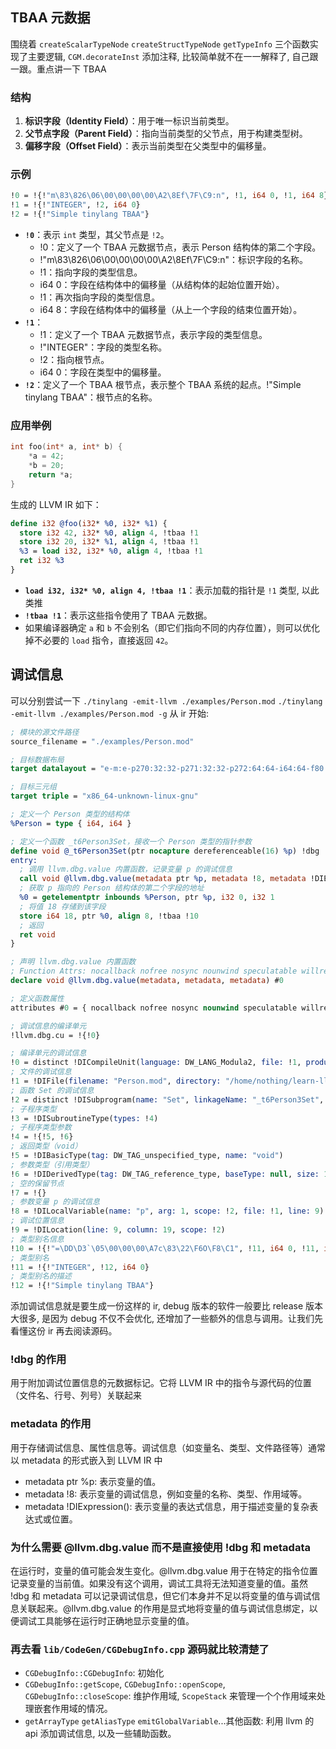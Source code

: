 ## TBAA 元数据
围绕着 `createScalarTypeNode` `createStructTypeNode` `getTypeInfo` 三个函数实现了主要逻辑, `CGM.decorateInst` 添加注释, 比较简单就不在一一解释了, 自己跟一跟。重点讲一下 TBAA

### 结构
1. **标识字段（Identity Field）**：用于唯一标识当前类型。
2. **父节点字段（Parent Field）**：指向当前类型的父节点，用于构建类型树。
3. **偏移字段（Offset Field）**：表示当前类型在父类型中的偏移量。

### 示例
```llvm
!0 = !{!"m\83\826\06\00\00\00\00\A2\8Ef\7F\C9:n", !1, i64 0, !1, i64 8}
!1 = !{!"INTEGER", !2, i64 0}
!2 = !{!"Simple tinylang TBAA"}
```

- **`!0`**：表示 `int` 类型，其父节点是 `!2`。
  - !0：定义了一个 TBAA 元数据节点，表示 Person 结构体的第二个字段。
  - !"m\83\826\06\00\00\00\00\A2\8Ef\7F\C9:n"：标识字段的名称。
  - !1：指向字段的类型信息。
  - i64 0：字段在结构体中的偏移量（从结构体的起始位置开始）。
  - !1：再次指向字段的类型信息。
  - i64 8：字段在结构体中的偏移量（从上一个字段的结束位置开始）。
- **`!1`**：
  - !1：定义了一个 TBAA 元数据节点，表示字段的类型信息。
  - !"INTEGER"：字段的类型名称。
  - !2：指向根节点。
  - i64 0：字段在类型中的偏移量。
- **`!2`**：定义了一个 TBAA 根节点，表示整个 TBAA 系统的起点。!"Simple tinylang TBAA"：根节点的名称。

### 应用举例
```c
int foo(int* a, int* b) {
    *a = 42;
    *b = 20;
    return *a;
}
```
生成的 LLVM IR 如下：
```llvm
define i32 @foo(i32* %0, i32* %1) {
  store i32 42, i32* %0, align 4, !tbaa !1
  store i32 20, i32* %1, align 4, !tbaa !1
  %3 = load i32, i32* %0, align 4, !tbaa !1
  ret i32 %3
}
```

- **`load i32, i32* %0, align 4, !tbaa !1`**：表示加载的指针是 `!1` 类型, 以此类推
- **`!tbaa !1`**：表示这些指令使用了 TBAA 元数据。
- 如果编译器确定 `a` 和 `b` 不会别名（即它们指向不同的内存位置），则可以优化掉不必要的 `load` 指令，直接返回 `42`。

## 调试信息
可以分别尝试一下 `./tinylang -emit-llvm ./examples/Person.mod` `./tinylang -emit-llvm ./examples/Person.mod -g` 从 ir 开始:
```llvm
; 模块的源文件路径
source_filename = "./examples/Person.mod"

; 目标数据布局
target datalayout = "e-m:e-p270:32:32-p271:32:32-p272:64:64-i64:64-f80:128-n8:16:32:64-S128"

; 目标三元组
target triple = "x86_64-unknown-linux-gnu"

; 定义一个 Person 类型的结构体
%Person = type { i64, i64 }

; 定义一个函数 _t6Person3Set，接收一个 Person 类型的指针参数
define void @_t6Person3Set(ptr nocapture dereferenceable(16) %p) !dbg !2 {
entry:
  ; 调用 llvm.dbg.value 内置函数，记录变量 p 的调试信息
  call void @llvm.dbg.value(metadata ptr %p, metadata !8, metadata !DIExpression()), !dbg !9
  ; 获取 p 指向的 Person 结构体的第二个字段的地址
  %0 = getelementptr inbounds %Person, ptr %p, i32 0, i32 1
  ; 将值 18 存储到该字段
  store i64 18, ptr %0, align 8, !tbaa !10
  ; 返回
  ret void
}

; 声明 llvm.dbg.value 内置函数
; Function Attrs: nocallback nofree nosync nounwind speculatable willreturn memory(none)
declare void @llvm.dbg.value(metadata, metadata, metadata) #0

; 定义函数属性
attributes #0 = { nocallback nofree nosync nounwind speculatable willreturn memory(none) }

; 调试信息的编译单元
!llvm.dbg.cu = !{!0}

; 编译单元的调试信息
!0 = distinct !DICompileUnit(language: DW_LANG_Modula2, file: !1, producer: "tinylang", isOptimized: false, runtimeVersion: 0, emissionKind: FullDebug)
; 文件的调试信息
!1 = !DIFile(filename: "Person.mod", directory: "/home/nothing/learn-llvm-17/Learn-LLVM-17/Chapter06/tinylang/./examples")
; 函数 Set 的调试信息
!2 = distinct !DISubprogram(name: "Set", linkageName: "_t6Person3Set", scope: !1, file: !1, line: 9, type: !3, scopeLine: 9, flags: DIFlagPrototyped, spFlags: DISPFlagDefinition, unit: !0, retainedNodes: !7)
; 子程序类型
!3 = !DISubroutineType(types: !4)
; 子程序类型参数
!4 = !{!5, !6}
; 返回类型（void）
!5 = !DIBasicType(tag: DW_TAG_unspecified_type, name: "void")
; 参数类型（引用类型）
!6 = !DIDerivedType(tag: DW_TAG_reference_type, baseType: null, size: 1024, align: 8)
; 空的保留节点
!7 = !{}
; 参数变量 p 的调试信息
!8 = !DILocalVariable(name: "p", arg: 1, scope: !2, file: !1, line: 9)
; 调试位置信息
!9 = !DILocation(line: 9, column: 19, scope: !2)
; 类型别名信息
!10 = !{!"=\DD\D3`\05\00\00\00\A7c\83\22\F6O\F8\C1", !11, i64 0, !11, i64 8}
; 类型别名
!11 = !{!"INTEGER", !12, i64 0}
; 类型别名的描述
!12 = !{!"Simple tinylang TBAA"}
```
添加调试信息就是要生成一份这样的 ir, debug 版本的软件一般要比 release 版本大很多, 是因为 debug 不仅不会优化, 还增加了一些额外的信息与调用。让我们先看懂这份 ir 再去阅读源码。

### !dbg 的作用
用于附加调试位置信息的元数据标记。它将 LLVM IR 中的指令与源代码的位置（文件名、行号、列号）关联起来

### metadata 的作用
用于存储调试信息、属性信息等。调试信息（如变量名、类型、文件路径等）通常以 metadata 的形式嵌入到 LLVM IR 中
- metadata ptr %p: 表示变量的值。
- metadata !8: 表示变量的调试信息，例如变量的名称、类型、作用域等。
- metadata !DIExpression(): 表示变量的表达式信息，用于描述变量的复杂表达式或位置。

### 为什么需要 @llvm.dbg.value 而不是直接使用 !dbg 和 metadata
在运行时，变量的值可能会发生变化。@llvm.dbg.value 用于在特定的指令位置记录变量的当前值。如果没有这个调用，调试工具将无法知道变量的值。虽然 !dbg 和 metadata 可以记录调试信息，但它们本身并不足以将变量的值与调试信息关联起来。@llvm.dbg.value 的作用是显式地将变量的值与调试信息绑定，以便调试工具能够在运行时正确地显示变量的值。

### 再去看 `lib/CodeGen/CGDebugInfo.cpp` 源码就比较清楚了
- `CGDebugInfo::CGDebugInfo`: 初始化
- `CGDebugInfo::getScope`, `CGDebugInfo::openScope`, `CGDebugInfo::closeScope`: 维护作用域, `ScopeStack` 来管理一个个作用域来处理嵌套作用域的情况。
- `getArrayType` `getAliasType` `emitGlobalVariable`...其他函数: 利用 llvm 的 api 添加调试信息, 以及一些辅助函数。